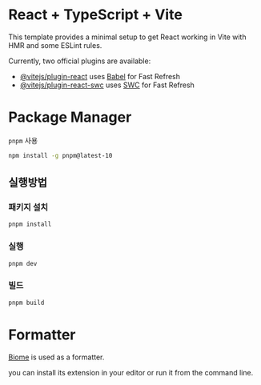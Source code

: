 # React + TypeScript + Vite

This template provides a minimal setup to get React working in Vite with HMR and some ESLint rules.

Currently, two official plugins are available:

- [@vitejs/plugin-react](https://github.com/vitejs/vite-plugin-react/blob/main/packages/plugin-react) uses [Babel](https://babeljs.io/) for Fast Refresh
- [@vitejs/plugin-react-swc](https://github.com/vitejs/vite-plugin-react/blob/main/packages/plugin-react-swc) uses [SWC](https://swc.rs/) for Fast Refresh

# Package Manager
`pnpm` 사용

```bash
npm install -g pnpm@latest-10
```

## 실행방법

### 패키지 설치
```bash
pnpm install
```

### 실행
```bash
pnpm dev
```

### 빌드
```bash
pnpm build
```

# Formatter
[Biome](https://next.biomejs.dev/) is used as a formatter. 

you can install its extension in your editor or run it from the command line.